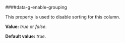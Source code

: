 ﻿####data-g-enable-grouping

This property is used to disable sorting for this column.

**Value:** *true* or *false*.

**Default value:** *true*.